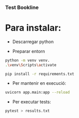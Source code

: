 ### Test Bookline

# Para instalar:

- Descarregar python

- Preparar entorn
```bash
python -m venv venv.
.\venv\Scripts\activate

pip install -r requirements.txt
```

- Per mantenir en execució:
``` bash
uvicorn app.main:app --reload  
```

- Per executar tests:

```bash
pytest > results.txt
```

